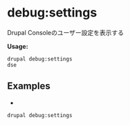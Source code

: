 # debug:settings
Drupal Consoleのユーザー設定を表示する

**Usage:**
```
drupal debug:settings
dse
```

## Examples
* 
```
drupal debug:settings
```
